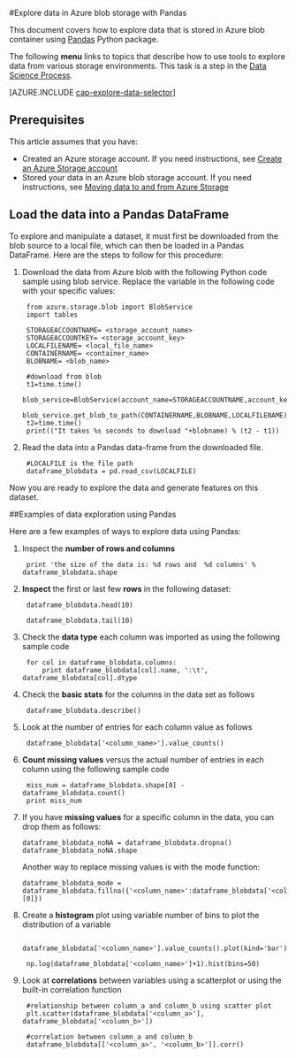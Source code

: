 <properties 
    pageTitle="Explore data in Azure blob storage with Pandas | Microsoft Azure" 
    description="How to explore data that is stored in Azure blob container using Pandas." 
    services="machine-learning,storage" 
    documentationCenter="" 
    authors="bradsev" 
    manager="jhubbard" 
    editor="cgronlun" />

<tags 
    ms.service="machine-learning" 
    ms.workload="data-services" 
    ms.tgt_pltfrm="na" 
    ms.devlang="na" 
    ms.topic="article" 
    ms.date="09/13/2016" 
    ms.author="bradsev" /> 

#<a name="explore-data-in-azure-blob-storage-with-pandas"></a>Explore data in Azure blob storage with Pandas

This document covers how to explore data that is stored in Azure blob container using [Pandas](http://pandas.pydata.org/) Python package.

The following **menu** links to topics that describe how to use tools to explore data from various storage environments. This task is a step in the [Data Science Process]().

[AZURE.INCLUDE [cap-explore-data-selector](../../includes/cap-explore-data-selector.md)]


## <a name="prerequisites"></a>Prerequisites
This article assumes that you have:

* Created an Azure storage account. If you need instructions, see [Create an Azure Storage account](../storage/storage-create-storage-account.md#create-a-storage-account)
* Stored your data in an Azure blob storage account. If you need instructions, see [Moving data to and from Azure Storage](../storage/storage-moving-data.md)

## <a name="load-the-data-into-a-pandas-dataframe"></a>Load the data into a Pandas DataFrame
To explore and manipulate a dataset, it must first be downloaded from the blob source to a local file, which can then be loaded in a Pandas DataFrame. Here are the steps to follow for this procedure:

1. Download the data from Azure blob with the following Python code sample using blob service. Replace the variable in the following code with your specific values: 

        from azure.storage.blob import BlobService
        import tables
        
        STORAGEACCOUNTNAME= <storage_account_name>
        STORAGEACCOUNTKEY= <storage_account_key>
        LOCALFILENAME= <local_file_name>        
        CONTAINERNAME= <container_name>
        BLOBNAME= <blob_name>

        #download from blob
        t1=time.time()
        blob_service=BlobService(account_name=STORAGEACCOUNTNAME,account_key=STORAGEACCOUNTKEY)
        blob_service.get_blob_to_path(CONTAINERNAME,BLOBNAME,LOCALFILENAME)
        t2=time.time()
        print(("It takes %s seconds to download "+blobname) % (t2 - t1))


2. Read the data into a Pandas data-frame from the downloaded file.

        #LOCALFILE is the file path 
        dataframe_blobdata = pd.read_csv(LOCALFILE)

Now you are ready to explore the data and generate features on this dataset.

##<a name="blob-dataexploration"></a>Examples of data exploration using Pandas

Here are a few examples of ways to explore data using Pandas:

1. Inspect the **number of rows and columns** 

        print 'the size of the data is: %d rows and  %d columns' % dataframe_blobdata.shape

2. **Inspect** the first or last few **rows** in the following dataset:

        dataframe_blobdata.head(10)
        
        dataframe_blobdata.tail(10)

3. Check the **data type** each column was imported as using the following sample code
    
        for col in dataframe_blobdata.columns:
            print dataframe_blobdata[col].name, ':\t', dataframe_blobdata[col].dtype

4. Check the **basic stats** for the columns in the data set as follows
 
        dataframe_blobdata.describe()
    
5. Look at the number of entries for each column value as follows

        dataframe_blobdata['<column_name>'].value_counts()

6. **Count missing values** versus the actual number of entries in each column using the following sample code

        miss_num = dataframe_blobdata.shape[0] - dataframe_blobdata.count()
        print miss_num
     
7.  If you have **missing values** for a specific column in the data, you can drop them as follows:

        dataframe_blobdata_noNA = dataframe_blobdata.dropna()
        dataframe_blobdata_noNA.shape

    Another way to replace missing values is with the mode function:
    
        dataframe_blobdata_mode = dataframe_blobdata.fillna({'<column_name>':dataframe_blobdata['<column_name>'].mode()[0]})        

8. Create a **histogram** plot using variable number of bins to plot the distribution of a variable 
    
        dataframe_blobdata['<column_name>'].value_counts().plot(kind='bar')
        
        np.log(dataframe_blobdata['<column_name>']+1).hist(bins=50)
    
9. Look at **correlations** between variables using a scatterplot or using the built-in correlation function

        #relationship between column_a and column_b using scatter plot
        plt.scatter(dataframe_blobdata['<column_a>'], dataframe_blobdata['<column_b>'])
        
        #correlation between column_a and column_b
        dataframe_blobdata[['<column_a>', '<column_b>']].corr()
